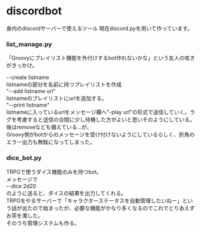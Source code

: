 # discordbot
身内のdiscordサーバーで使えるツール
現在discord.pyを用いて作っています。

### list_manage.py
「Groovyにプレイリスト機能を外付けするbot作れないかな」という友人の呟きがきっかけ。

--create listname  
listnameの部分を名前に持つプレイリストを作成  
"--add listname url"  
listnameのプレイリストにurlを追加する。  
"--print listname"  
listnameに入っているurlをメッセージ欄へ"-play url"の形式で送信していく。ラグを考慮すると送信の合間に少し待機した方がよいと思いそのようにしている。  
後はremoveなども備えている...が、  
Groovy側がbotからのメッセージを受け付けないようにしているらしく、折角のエラー出力も無駄になってしまった。

### dice_bot.py
TRPGで使うダイス機能のみを持つbot。  
メッセージで  
--dice 2d20  
のように送ると、ダイスの結果を出力してくれる。  
TRPGをやるサーバーで「キャラクターステータスを自動管理したいねー」という話が出たので始まったが、必要な機能がかなり多くなるのでこれでとりあえずお茶を濁した。  
そのうち管理システムも作る。
